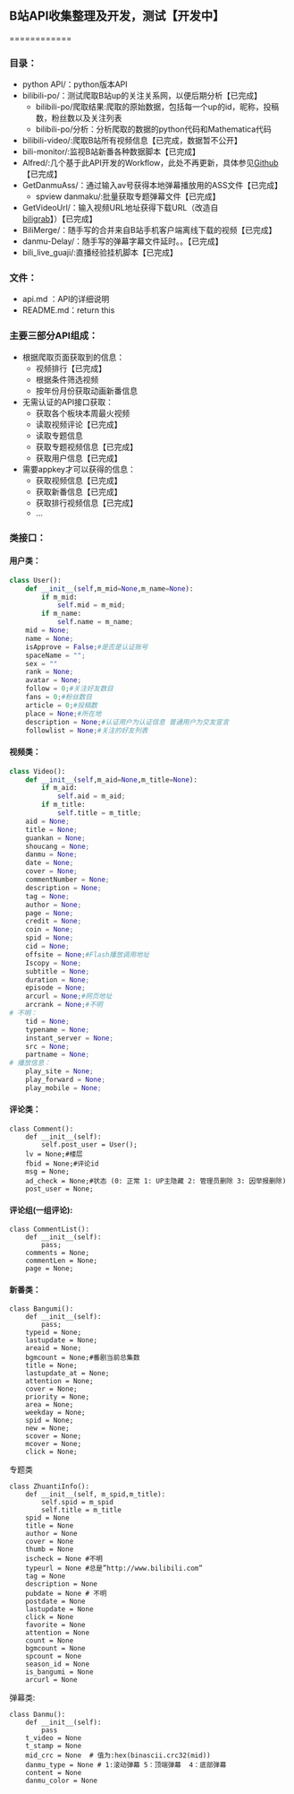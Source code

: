 ## B站API收集整理及开发，测试【开发中】
============

### 目录：
* python API/：python版本API
* bilibili-po/：测试爬取B站up的关注关系网，以便后期分析【已完成】
  * bilibili-po/爬取结果:爬取的原始数据，包括每一个up的id，昵称，投稿数，粉丝数以及关注列表
  * bilibili-po/分析：分析爬取的数据的python代码和Mathematica代码
* bilibili-video/:爬取B站所有视频信息【已完成，数据暂不公开】
* bili-monitor/:监视B站新番各种数据脚本【已完成】
* Alfred/:几个基于此API开发的Workflow，此处不再更新，具体参见[Github](https://github.com/Vespa314/AlfredWorkFlows)【已完成】
* GetDanmuAss/：通过输入av号获得本地弹幕播放用的ASS文件【已完成】
	* spview danmaku/:批量获取专题弹幕文件【已完成】
* GetVideoUrl/：输入视频URL地址获得下载URL（改造自[biligrab](https://github.com/m13253/biligrab-danmaku2ass)】）【已完成】
* BiliMerge/：随手写的合并来自B站手机客户端离线下载的视频【已完成】
* danmu-Delay/：随手写的弹幕字幕文件延时。。【已完成】
* bili_live_guaji/:直播经验挂机脚本【已完成】

### 文件：
* api.md   ：API的详细说明
* README.md：return this

### 主要三部分API组成：
* 根据爬取页面获取到的信息：
  * 视频排行【已完成】
  * 根据条件筛选视频
  * 按年份月份获取动画新番信息
* 无需认证的API接口获取：
  * 获取各个板块本周最火视频
  * 读取视频评论【已完成】
  * 读取专题信息
  * 获取专题视频信息【已完成】
  * 获取用户信息【已完成】
* 需要appkey才可以获得的信息：
  * 获取视频信息【已完成】
  * 获取新番信息【已完成】
  * 获取排行视频信息【已完成】
  * ...

### 类接口：

#### 用户类：
```python
class User():
    def __init__(self,m_mid=None,m_name=None):
        if m_mid:
            self.mid = m_mid;
        if m_name:
            self.name = m_name;
    mid = None;
    name = None;
    isApprove = False;#是否是认证账号
    spaceName = "";
    sex = ""
    rank = None;
    avatar = None;
    follow = 0;#关注好友数目
    fans = 0;#粉丝数目
    article = 0;#投稿数
    place = None;#所在地
    description = None;#认证用户为认证信息 普通用户为交友宣言
    followlist = None;#关注的好友列表
```

#### 视频类：
```python
class Video():
    def __init__(self,m_aid=None,m_title=None):
        if m_aid:
            self.aid = m_aid;
        if m_title:
            self.title = m_title;
    aid = None;
    title = None;
    guankan = None;
    shoucang = None;
    danmu = None;
    date = None;
    cover = None;
    commentNumber = None;
    description = None;
    tag = None;
    author = None;
    page = None;
    credit = None;
    coin = None;
    spid = None;
    cid = None;
    offsite = None;#Flash播放调用地址
    Iscopy = None;
    subtitle = None;
    duration = None;
    episode = None;
    arcurl = None;#网页地址
    arcrank = None;#不明
# 不明：    
    tid = None;
    typename = None;
    instant_server = None;
    src = None;
    partname = None;
# 播放信息：
    play_site = None;
    play_forward = None;
    play_mobile = None;
```

#### 评论类：
```
class Comment():
    def __init__(self):
        self.post_user = User();
    lv = None;#楼层
    fbid = None;#评论id
    msg = None;
    ad_check = None;#状态 (0: 正常 1: UP主隐藏 2: 管理员删除 3: 因举报删除)
    post_user = None;
```

#### 评论组(一组评论):
```
class CommentList():
    def __init__(self):
        pass;
    comments = None;
    commentLen = None;
    page = None;
```

#### 新番类：
```
class Bangumi():
    def __init__(self):
        pass;
    typeid = None;
    lastupdate = None;
    areaid = None;
    bgmcount = None;#番剧当前总集数
    title = None;
    lastupdate_at = None;
    attention = None;
    cover = None;
    priority = None;
    area = None;
    weekday = None;
    spid = None;
    new = None;
    scover = None;
    mcover = None;
    click = None;
```

专题类
```
class ZhuantiInfo():
    def __init__(self, m_spid,m_title):
        self.spid = m_spid
        self.title = m_title
    spid = None
    title = None
    author = None
    cover = None
    thumb = None
    ischeck = None #不明
    typeurl = None #总是”http://www.bilibili.com”
    tag = None
    description = None
    pubdate = None # 不明
    postdate = None
    lastupdate = None
    click = None
    favorite = None
    attention = None
    count = None
    bgmcount = None
    spcount = None
    season_id = None
    is_bangumi = None
    arcurl = None
```

弹幕类:
```
class Danmu():
    def __init__(self):
        pass
    t_video = None
    t_stamp = None
    mid_crc = None  # 值为:hex(binascii.crc32(mid))
    danmu_type = None # 1:滚动弹幕 5：顶端弹幕  4：底部弹幕
    content = None
    danmu_color = None
```